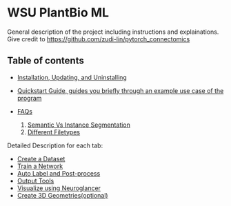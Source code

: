 # WSU PlantBio ML

General description of the project including instructions and explainations. Give credit to https://github.com/zudi-lin/pytorch_connectomics

## Table of contents

- [Installation, Updating, and Uninstalling](https://github.com/ajbrookhouse/WSU_PlantBio_ML/blob/main/Instructions/installation.md)

- [Quickstart Guide, guides you briefly through an example use case of the program](https://github.com/ajbrookhouse/WSU_PlantBio_ML/blob/main/Instructions/quickstart.md)

- [FAQs](https://github.com/ajbrookhouse/WSU_PlantBio_ML/blob/main/Instructions/faqs.md)

  1. [Semantic Vs Instance Segmentation](https://github.com/ajbrookhouse/WSU_PlantBio_ML/blob/main/Instructions/faqs.md#semantic-vs-instance-segmentation)
  2. [Different Filetypes](https://github.com/ajbrookhouse/WSU_PlantBio_ML/blob/main/Instructions/faqs.md#filetypes)

<!-- - [Flowchart of Program Flow](https://github.com/ajbrookhouse/WSU_PlantBio_ML/blob/main/screenshots/programFlowchart.png) -->

Detailed Description for each tab:

- [Create a Dataset](https://github.com/ajbrookhouse/WSU_PlantBio_ML/blob/main/Instructions/dataset.md)
- [Train a Network](https://github.com/ajbrookhouse/WSU_PlantBio_ML/blob/main/Instructions/training.md)
- [Auto Label and Post-process](https://github.com/ajbrookhouse/WSU_PlantBio_ML/blob/main/Instructions/autoLabel.md)
- [Output Tools](https://github.com/ajbrookhouse/WSU_PlantBio_ML/blob/main/Instructions/outputTools.md)
- [Visualize using Neuroglancer](https://github.com/ajbrookhouse/WSU_PlantBio_ML/blob/main/Instructions/visualize.md)
- [Create 3D Geometries(optional)](https://github.com/ajbrookhouse/WSU_PlantBio_ML/blob/main/Instructions/outputTools.md)
<!-- - [Inspect the Auto Label Visually](https://github.com/ajbrookhouse/WSU_PlantBio_ML/blob/main/Instructions/evaluate.md#visually-compare-button) -->
